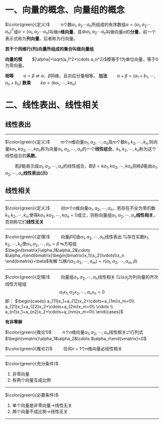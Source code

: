 # 一、向量的概念、向量组的概念

$\color{green}{定义}$
$\qquad n$个数$a_1,a_2\cdots a_n$所组成的有序数组$\alpha=(a_1,a_2\cdots a_n)^T$或$\alpha=(a_1,a_2\cdots a_n)$叫做$n$**维向量**，其中$a_1,a_2\cdots a_n$叫做向量$\alpha$的**分量**，前一个表示式称为**列向量**，后者称为行向量。

**若干个同维行(列)向量所组成的集合叫做向量组**

**向量的模**$\qquad$$|\alpha|=\sqrt{a_1^2+\cdots a_n^2}$模等于1为单位向量，等于0为零向量。


**相等**$\qquad$$\alpha=\beta\rightleftarrows\alpha、\beta$同维，且对应分量相等。
**加法**$\qquad$$\alpha+\beta=(a_1+b_1,\cdots ,a_n+b_n)$
**数乘**$\qquad$$k\alpha=(ka_1,\cdots,ka_n)$

# 二、线性表出、线性相关
## 线性表出
***
$\color{green}{定义}$
$\qquad$$m$个$n$维向量$\alpha_1,\alpha_2,\cdots ,\alpha_n$及$m$个数$k_1,k_2,\cdots ,k_n$,则向量$k\alpha_1,k\alpha_2,\cdots ,k\alpha_n$称为向量$\alpha_1,\alpha_2,\cdots ,\alpha_n$的一个**线性组合**，$k_1,k_2,\cdots ,k_n$称为这个线性组合的**系数**。

$\qquad$若$\beta$能表示成$\alpha_1,\alpha_2,\cdots ,\alpha_n$的线性组合，即$\beta=k\alpha_1,k\alpha_2,\cdots ,k\alpha_n$则称$\beta$能由$\alpha_1,\alpha_2,\cdots ,\alpha_n$**线性表出(示)**
## 线性相关
***
$\color{green}{定义}$
$\qquad$对$m$个$n$维向量$\alpha_1,\alpha_2,\cdots ,\alpha_n$，若存在不全为零的数$k_1,k_2,\cdots ,k_n$,使得$k\alpha_1,k\alpha_2,\cdots ,k\alpha_n=0$成立，则称向量组$\alpha_1,\alpha_2,\cdots ,\alpha_n$**线性相关**，否则称它们**线性无关**
*****
$\color{green}{定理}$
$\qquad$向量$\beta$可由$\alpha_1,\alpha_2,\cdots ,\alpha_n$线性表出
$\leftrightarrows$存在实数$k_1,k_2,\cdots ,k_n$使$\alpha_1,\alpha_2,\cdots ,\alpha_n=\beta$
$\leftrightarrows$方程组$\begin{bmatrix}\alpha_1&\alpha_2&\cdots &\alpha_n\end{bmatrix}\begin{bmatrix}x_1\\x_2\\\vdots\\x_n \end{bmatrix}=\beta$有解
$\leftrightarrows$秩$r(\alpha_1,\alpha_2,\cdots ,\alpha_m)=r(\alpha_1,\alpha_2,\cdots ,\alpha_m,\beta)$

***

$\color{green}{定理}$
$\qquad$向量组$\alpha_1,\alpha_2,\cdots ,\alpha_n$线性相关
$\leftrightarrows$以$\alpha_j$为列向量的齐次线性方程组
$$
\alpha_1x_1,\alpha_2x_2,\cdots ,\alpha_nx_n=0
$$
即：
$\begin{cases}
a_{11}x_1+a_{12}x_2+\cdots+a_{1m}x_m=0\\
a_{21}x_1+a_{22}x_2+\cdots+a_{2m}x_m=0\\ 
\cdots  \\
a_{n1}x_1+a_{n2}x_2+\cdots+a_{nm}x_m=0\\
\end{cases}$

**有非零解**

$\color{green}{推论1}$
$\qquad$$n$个$n$维向量$\alpha_1,\alpha_2,\cdots ,\alpha_n$线性相关$\rightleftharpoons$行列式$\begin{vmatrix}\alpha_1&\alpha_2&\cdots &\alpha_n\end{vmatrix}=0$

$\color{green}{推论2}$
$\qquad$任何$n+1$个$n$维向量必线性相关

***
$\color{green}{充分条件}$
1. 非零向量
2. 有两个向量互成比例
***
$\color{green}{必要条件}$
1. 单个向量是非零向量$\rightarrow$线性无关
2. 两个向量不成比例$\rightarrow$线性无关
***
